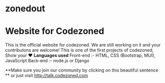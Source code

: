 
# zonedout
 # Website for Codezoned
 This is the official website for codezoned. We are still working on it and your contributons are welcome!
 This is one of the first projects of codezoned, Show your ❤️
 **Languages used**
  Front-end :- HTML, CSS (Bootstrap, MUI), JavaScript
  Back-end :- node.js or Django
  
 **Make sure you join our community by clicking on this beautiful sentence **
 or just visit http://talk.codezoned.com
